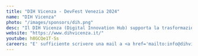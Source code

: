 ```yaml
---
title: "DIH Vicenza - DevFest Venezia 2024"
name: "DIH Vicenza"
photo: "/images/sponsors/dih.png"
desc: "Il DIH Vicenza (Digital Innovation Hub) supporta la trasformazione digitale delle PMI, offrendo consulenza, formazione e assistenza nell’adozione di tecnologie innovative. Parte di una rete nazionale, il DIH aiuta le imprese a migliorare la loro competitività, facilitando l'accesso a finanziamenti e opportunità legate all'innovazione. È un punto di riferimento per il territorio vicentino nel favorire la digitalizzazione e lo sviluppo delle aziende locali."
website: "https://www.dihvicenza.it/"
youtube: h8GCQe1T-Ss 
careers: "E' sufficiente scrivere una mail a <a href='mailto:info@dihvicenza.it'>info@dihvicenza.it</a> inviando CV e una lettera motivazionale"
---
```

